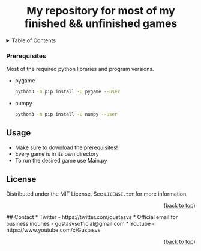 <!-- Title -->
<br />
<div align="center">
  <h1 align="center">My repository for most of my finished && unfinished games</h1>
</div>

<!-- TABLE OF CONTENTS -->
<details>
  <summary>Table of Contents</summary>
  <ol>
    <li>
      <a href="#about-the-project">About The Project</a>
    </li>
    <li>
      <a href="#getting-started">Getting Started</a>
      <ul>
        <li><a href="#prerequisites">Prerequisites</a></li>
        <li><a href="#installation">Installation</a></li>
      </ul>
    </li>
    <li><a href="#usage">Usage</a></li>
    <li><a href="#license">License</a></li>
    <li><a href="#contact">Contact</a></li>
  </ol>
</details>

<!-- GETTING STARTED -->
### Prerequisites
Most of the required python libraries and program versions.
* pygame
  ```sh
  python3 -m pip install -U pygame --user
  ```
* numpy
  ```sh
  python3 -m pip install -U numpy --user
  ```
<!-- HOW TO USE -->
## Usage
* Make sure to download the prerequisites!
* Every game is in its own directory
* To run the desired game use Main.py
<!-- LICENSE -->
## License
Distributed under the MIT License. See `LICENSE.txt` for more information.
<p align="right">(<a href="#top">back to top</a>)</p>
<!-- CONTACT ME -->
## Contact
* Twitter - https://twitter.com/gustasvs
* Official email for business inquries - gustasvsofficial@gmail.com
* Youtube - https://www.youtube.com/c/Gustasvs
<p align="right">(<a href="#top">back to top</a>)</p>
